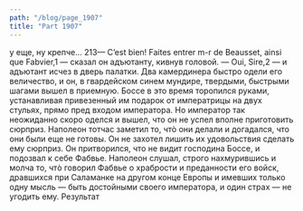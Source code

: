 ```yaml
---
path: "/blog/page_1907"
title: "Part 1907"
---
```


у еще, ну крепче...
213— C’est bien! Faites entrer m-r de Beausset, ainsi que Fabvier,1 — сказал он адъютанту, кивнув головой.
— Oui, Sire,2 — и адъютант исчез в дверь палатки.
Два камердинера быстро одели его величество, и он, в гвардейском синем мундире, твердыми, быстрыми шагами вышел в приемную.
Боссе в это время торопился руками, устанавливая привезенный им подарок от императрицы на двух стульях, прямо пред входом императора. Но император так неожиданно скоро оделся и вышел, что он не успел вполне приготовить сюрприз.
Наполеон тотчас заметил то, чтò они делали и догадался, что они были еще не готовы. Он не захотел лишить их удовольствия сделать ему сюрприз. Он притворился, что не видит господина Боссе, и подозвал к себе Фабвье. Наполеон слушал, строго нахмурившись и молча то, чтò говорил Фабвье о храбрости и преданности его войск, дравшихся при Саламанке на другом конце Европы и имевших только одну мысль — быть достойными своего императора, и один страх — не угодить ему. Результат
